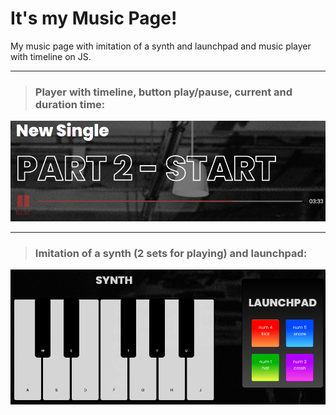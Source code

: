 # It's my Music Page!
My music page with imitation of a synth and launchpad and music player with timeline on JS.
___

> ### Player with timeline, button play/pause, current and duration time:
![player](/assets/img/player.png)
___
> ### Imitation of a synth (2 sets for playing) and launchpad:

![synth](/assets/img/synth.png)